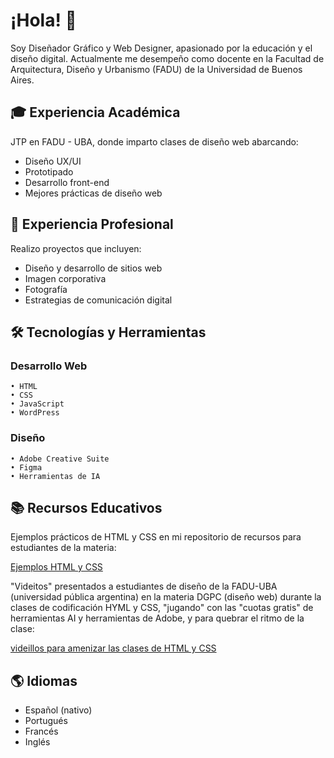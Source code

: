 # ¡Hola! 👋 

Soy Diseñador Gráfico y Web Designer, apasionado por la educación y el diseño digital. Actualmente me desempeño como docente en la Facultad de Arquitectura, Diseño y Urbanismo (FADU) de la Universidad de Buenos Aires.

## 🎓 Experiencia Académica

JTP en FADU - UBA, donde imparto clases de diseño web abarcando:
* Diseño UX/UI
* Prototipado
* Desarrollo front-end
* Mejores prácticas de diseño web

## 💼 Experiencia Profesional

Realizo proyectos que incluyen:
* Diseño y desarrollo de sitios web
* Imagen corporativa
* Fotografía
* Estrategias de comunicación digital

## 🛠️ Tecnologías y Herramientas

### Desarrollo Web
```
• HTML
• CSS
• JavaScript
• WordPress
```

### Diseño
```
• Adobe Creative Suite
• Figma
• Herramientas de IA
```

## 📚 Recursos Educativos
Ejemplos prácticos de HTML y CSS en mi repositorio de recursos para estudiantes de la materia:

[Ejemplos HTML y CSS](https://aaggfadu.github.io/DGPC-ejemplosNuevos-HTML-CSS/)

"Videitos" presentados a estudiantes de diseño de la FADU-UBA (universidad pública argentina) en la materia DGPC (diseño web) durante la clases de  codificación HYML y CSS, "jugando" con las "cuotas gratis" de herramientas AI y herramientas de Adobe,  y para quebrar el ritmo de la clase:

[videillos para amenizar las clases de HTML y CSS](https://www.youtube.com/@anibalguebel/videos)

## 🌎 Idiomas
* Español (nativo)
* Portugués
* Francés
* Inglés


